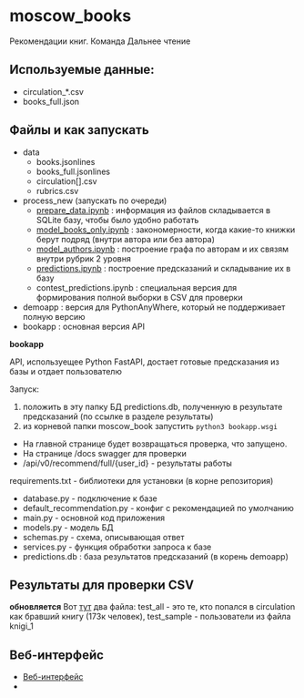 # moscow_books

Рекомендации книг. Команда Дальнее чтение

## Используемые данные:

- circulation_*.csv
- books_full.json


## Файлы и как запускать

- data
  - books.jsonlines
  - books_full.jsonlines
  - circulation[].csv
  - rubrics.csv
- process_new (запускать по очереди)
  - [prepare_data.ipynb](https://github.com/dkbrz/moscow_books/blob/main/process_new/prepare_data.ipynb) : информация из файлов складывается в SQLite базу, чтобы было удобно работать
  - [model_books_only.ipynb](https://github.com/dkbrz/moscow_books/blob/main/process_new/model_books_only.ipynb) : закономерности, когда какие-то книжки берут подряд (внутри автора или без автора)
  - [model_authors.ipynb](https://github.com/dkbrz/moscow_books/blob/main/process_new/model_authors.ipynb) : построение графа по авторам и их связям внутри рубрик 2 уровня
  - [predictions.ipynb](https://github.com/dkbrz/moscow_books/blob/main/process_new/predictions.ipynb) : построение предсказаний и складывание их в базу
  - contest_predictions.ipynb : специальная версия для формирования полной выборки в CSV для проверки
- demoapp : версия для PythonAnyWhere, который не поддерживает полную версию
- bookapp : основная версия API

**bookapp**

API, используещее Python FastAPI, достает готовые предсказания из базы и отдает пользователю

Запуск: 

1. положить в эту папку БД predictions.db, полученную в результате предсказаний (по ссылке в разделе результаты)
2. из корневой папки moscow_book запустить ```python3 bookapp.wsgi```

- На главной странице будет возвращаться проверка, что запущено.
- На странице /docs swagger для проверки
- /api/v0/recommend/full/{user_id} - результаты работы

requirements.txt - библиотеки для установки (в корне репозитория)

- database.py - подключение к базе
- default_recommendation.py - конфиг с рекомендацией по умолчанию
- main.py - основной код приложения
- models.py - модель БД
- schemas.py - схема, описывающая ответ
- services.py - функция обработки запроса к базе
- predictions.db : база результатов предсказаний (в корень demoapp)

## Результаты для проверки CSV

**обновляется**
Вот [тут](https://drive.google.com/drive/folders/1qMSL5amDjwvLELGKPNZO8m2BRZ5YYvcF?usp=sharing) два файла: test_all - это те, кто попался в circulation как бравший книгу (173к человек), test_sample - пользователи из файла knigi_1

## Веб-интерфейс

- [Веб-интерфейс](http://dkbrz4.pythonanywhere.com/)
- 
